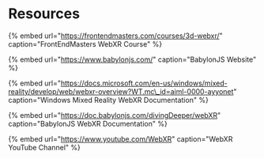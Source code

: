 # Resources

{% embed url="https://frontendmasters.com/courses/3d-webxr/" caption="FrontEndMasters WebXR Course" %}

{% embed url="https://www.babylonjs.com/" caption="BabylonJS Website" %}

{% embed url="https://docs.microsoft.com/en-us/windows/mixed-reality/develop/web/webxr-overview?WT.mc\_id=aiml-0000-ayyonet" caption="Windows Mixed Reality WebXR Documentation" %}

{% embed url="https://doc.babylonjs.com/divingDeeper/webXR" caption="BabylonJS WebXR Documentation" %}

{% embed url="https://www.youtube.com/WebXR" caption="WebXR YouTube Channel" %}



